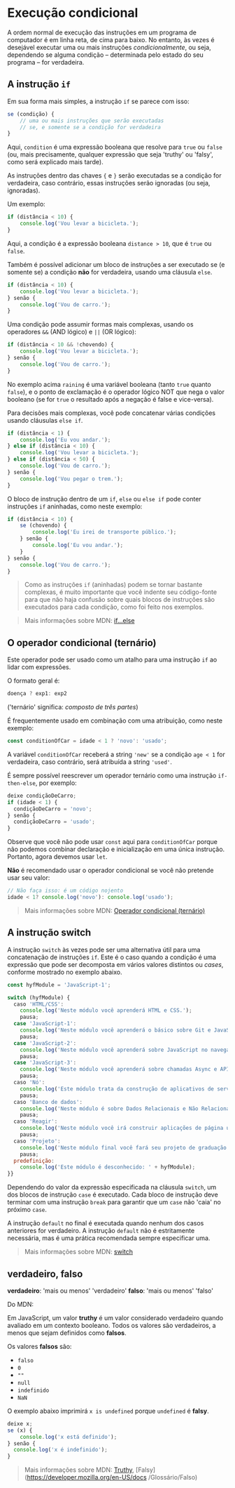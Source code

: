 # Execução condicional

A ordem normal de execução das instruções em um programa de computador é em linha reta, de cima para baixo. No entanto, às vezes é desejável executar uma ou mais instruções _condicionalmente_, ou seja, dependendo se alguma condição – determinada pelo estado do seu programa – for verdadeira.

## A instrução `if`

Em sua forma mais simples, a instrução `if` se parece com isso:

``` js
se (condição) {
    // uma ou mais instruções que serão executadas
    // se, e somente se a condição for verdadeira
}
```

Aqui, `condition` é uma expressão booleana que resolve para `true` ou `false` (ou, mais precisamente, qualquer expressão que seja 'truthy' ou 'falsy', como será explicado mais tarde).

As instruções dentro das chaves `{` e `}` serão executadas se a condição for verdadeira, caso contrário, essas instruções serão ignoradas (ou seja, ignoradas).

Um exemplo:

``` js
if (distância < 10) {
    console.log('Vou levar a bicicleta.');
}
```

Aqui, a condição é a expressão booleana `distance > 10`, que é `true` ou `false`.

Também é possível adicionar um bloco de instruções a ser executado se (e somente se) a condição **não** for verdadeira, usando uma cláusula `else`.

``` js
if (distância < 10) {
    console.log('Vou levar a bicicleta.');
} senão {
    console.log('Vou de carro.');
}
```

Uma condição pode assumir formas mais complexas, usando os operadores `&&` (AND lógico) e `||` (OR lógico):

``` js
if (distância < 10 && !chovendo) {
    console.log('Vou levar a bicicleta.');
} senão {
    console.log('Vou de carro.');
}
```

No exemplo acima `raining` é uma variável booleana (tanto `true` quanto `false`), e o ponto de exclamação é o operador lógico NOT que nega o valor booleano (se for `true` o resultado após a negação é false e vice-versa).

Para decisões mais complexas, você pode concatenar várias condições usando cláusulas `else if`.

``` js
if (distância < 1) {
    console.log('Eu vou andar.');
} else if (distância < 10) {
    console.log('Vou levar a bicicleta.');
} else if (distância < 50) {
    console.log('Vou de carro.');
} senão {
    console.log('Vou pegar o trem.');
}
```

O bloco de instrução dentro de um `if`, `else` ou `else if` pode conter instruções `if` aninhadas, como neste exemplo:

``` js
if (distância < 10) {
    se (chovendo) {
        console.log('Eu irei de transporte público.');
    } senão {
        console.log('Eu vou andar.');
    }
} senão {
    console.log('Vou de carro.');
}
```

> Como as instruções `if` (aninhadas) podem se tornar bastante complexas, é muito importante que você indente seu código-fonte para que não haja confusão sobre quais blocos de instruções são executados para cada condição, como foi feito nos exemplos.

>Mais informações sobre MDN: [if...else](https://developer.mozilla.org/en-US/docs/Web/JavaScript/Reference/Statements/if...else)

## O operador condicional (ternário)

Este operador pode ser usado como um atalho para uma instrução `if` ao lidar com expressões.

O formato geral é:

``` js
doença ? exp1: exp2
```

('ternário' significa: _composto de três partes_)

É frequentemente usado em combinação com uma atribuição, como neste exemplo:

``` js
const conditionOfCar = idade < 1 ? 'novo': 'usado';
```

A variável `conditionOfCar` receberá a string `'new'` se a condição `age < 1` for verdadeira, caso contrário, será atribuída a string `'used'`.

É sempre possível reescrever um operador ternário como uma instrução `if-then-else`, por exemplo:

``` js
deixe condiçãoDeCarro;
if (idade < 1) {
  condiçãoDeCarro = 'novo';
} senão {
  condiçãoDeCarro = 'usado';
}
```

Observe que você não pode usar `const` aqui para `conditionOfCar` porque não podemos combinar declaração e inicialização em uma única instrução. Portanto, agora devemos usar `let`.

**Não** é recomendado usar o operador condicional se você não pretende usar seu valor:

``` js
// Não faça isso: é um código nojento
idade < 1? console.log('novo'): console.log('usado');
```

>Mais informações sobre MDN: [Operador condicional (ternário)](https://developer.mozilla.org/en-US/docs/Web/JavaScript/Reference/Operators/Conditional_Operator)

## A instrução switch

A instrução `switch` às vezes pode ser uma alternativa útil para uma concatenação de instruções `if`. Este é o caso quando a condição é uma expressão que pode ser decomposta em vários valores distintos ou _cases_, conforme mostrado no exemplo abaixo.

``` js
const hyfModule = 'JavaScript-1';

switch (hyfModule) {
  caso 'HTML/CSS':
    console.log('Neste módulo você aprenderá HTML e CSS.');
    pausa;
  case 'JavaScript-1':
    console.log('Neste módulo você aprenderá o básico sobre Git e JavaScript.');
    pausa;
  case 'JavaScript-2':
    console.log('Neste módulo você aprenderá sobre JavaScript no navegador com HTML e CSS.');
    pausa;
  case 'JavaScript-3':
    console.log('Neste módulo você aprenderá sobre chamadas Async e API.');
    pausa;
  caso 'Nó':
    console.log('Este módulo trata da construção de aplicativos de servidor e CLI usando Node.');
    pausa;
  caso 'Banco de dados':
    console.log('Neste módulo é sobre Dados Relacionais e Não Relacionais e Sistemas de Banco de Dados.');
    pausa;
  caso 'Reagir':
    console.log('Neste módulo você irá construir aplicações de página única usando React.');
    pausa;
  caso 'Projeto':
    console.log('Neste módulo final você fará seu projeto de graduação.');
    pausa;
  predefinição:
    console.log('Este módulo é desconhecido: ' + hyfModule);
}}
```

Dependendo do valor da expressão especificada na cláusula `switch`, um dos blocos de instrução `case` é executado. Cada bloco de instrução deve terminar com uma instrução `break` para garantir que um `case` não 'caia' no próximo `case`.

A instrução `default` no final é executada quando nenhum dos casos anteriores for verdadeiro. A instrução `default` não é estritamente necessária, mas é uma prática recomendada sempre especificar uma.

>Mais informações sobre MDN: [switch](https://developer.mozilla.org/en-US/docs/Web/JavaScript/Reference/Statements/switch)

## verdadeiro, falso

**verdadeiro**: 'mais ou menos' 'verdadeiro'
**falso**: 'mais ou menos' 'falso'

Do MDN:

Em JavaScript, um valor **truthy** é um valor considerado verdadeiro quando avaliado em um contexto booleano. Todos os valores são verdadeiros, a menos que sejam definidos como **falsos**.

Os valores **falsos** são:

- `falso`
- `0`
- `""`
- `null`
- `indefinido`
- `NaN`

O exemplo abaixo imprimirá `x is undefined` porque `undefined` é **falsy**.

``` js
deixe x;
se (x) {
    console.log('x está definido');
} senão {
  console.log('x é indefinido');
}
```

>Mais informações sobre MDN: [Truthy](https://developer.mozilla.org/en-US/docs/Glossary/Truthy), [Falsy](https://developer.mozilla.org/en-US/docs /Glossário/Falso)